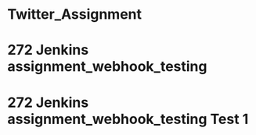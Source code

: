 # Twitter_Assignment  
# 272 Jenkins assignment_webhook_testing
# 272 Jenkins assignment_webhook_testing Test 1
